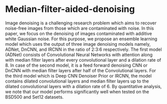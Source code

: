 # Median-filter-aided-denoising
Image denoising is a challenging research problem which aims to recover noise-free images from those which are contaminated with noise. In this paper, we focus on the denoising of images contaminated with additive white Gaussian noise. For this purpose, we propose an ensemble learning model which uses the output of three image denoising models namely, ADNet, DnCNN, and IRCNN in the ratio of 2:3:6 respectively. The first model (ADNet) consists of Convolutional Neural Networks with attention along with median filter layers after every convolutional layer and a dilation rate of 8. In case of the second model, it is a feed forward denoising CNN or DnCNN with median filter layers after half of the Convolutional layers. For the third model which is Deep CNN Denoiser Prior or IRCNN, the model contains dilated convolutional layers and median filter layers up to the dilated convolutional layers with a dilation rate of 6. By quantitative analysis, we note that our model performs significantly well when tested on the BSD500 and Set12 datasets. 
